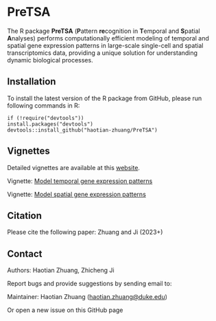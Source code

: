 # PreTSA
The R package **PreTSA** (**P**attern **re**cognition in **T**emporal and **S**patial **A**nalyses) performs computationally efficient modeling of temporal and spatial gene expression patterns in large-scale single-cell and spatial transcriptomics data, providing a unique solution for understanding dynamic biological processes.

## Installation

To install the latest version of the R package from GitHub, please run following commands in R:

```         
if (!require("devtools"))
install.packages("devtools")
devtools::install_github("haotian-zhuang/PreTSA")
```

## Vignettes
Detailed vignettes are available at this [website](https://haotian-zhuang.github.io/PreTSA/).

Vignette: [Model temporal gene expression patterns](https://haotian-zhuang.github.io/PreTSA/articles/PreTSA_temporal.html)

Vignette: [Model spatial gene expression patterns](https://haotian-zhuang.github.io/PreTSA/articles/PreTSA_spatial.html)

## Citation

Please cite the following paper: Zhuang and Ji (2023+)

## Contact

Authors: Haotian Zhuang, Zhicheng Ji

Report bugs and provide suggestions by sending email to:

Maintainer: Haotian Zhuang (haotian.zhuang@duke.edu)

Or open a new issue on this GitHub page
